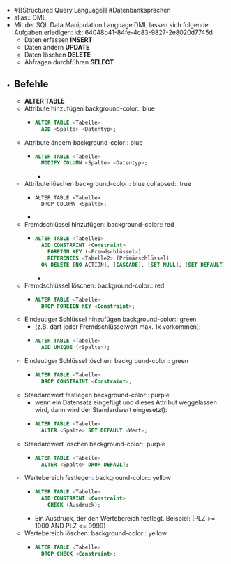 - #[[Structured Query Language]] #Datenbanksprachen
- alias:: DML
- Mit der SQL Data Manipulation Language DML lassen sich folgende Aufgaben erledigen:
  id:: 64048b41-84fe-4c83-9827-2e8020d7745d
	- Daten erfassen **INSERT**
	- Daten ändern **UPDATE**
	- Daten löschen **DELETE**
	- Abfragen durchführen **SELECT**
- ## Befehle
	- **ALTER TABLE**
	- Attribute hinzufügen
	  background-color:: blue
		- ```Sql
		  ALTER TABLE <Tabelle> 
		  	ADD <Spalte> <Datentyp>;
		  ```
	- Attribute ändern
	  background-color:: blue
		- ``` sql
		  ALTER TABLE <Tabelle> 
		  	MODIFY COLUMN <Spalte> <Datentyp>;
		  ```
			-
	- Attribute löschen
	  background-color:: blue
	  collapsed:: true
		- ``` 
		  ALTER TABLE <Tabelle> 
		  	DROP COLUMN <Spalte>;
		  ```
		-
	- Fremdschlüssel hinzufügen:
	  background-color:: red
		- ```sql
		  ALTER TABLE <Tabelle1> 
		  	ADD CONSTRAINT <Constraint> 
		      FOREIGN KEY (<Fremdschlüssel>) 
		      REFERENCES <Tabelle2> (Primärschlüssel) 
		  	ON DELETE [NO ACTION], [CASCADE], [SET NULL], [SET DEFAULT];
		  ```
			-
	- Fremdschlüssel löschen:
	  background-color:: red
		- ```sql 
		  ALTER TABLE <Tabelle> 
		  	DROP FOREIGN KEY <Constraint>;
		  ```
	- Eindeutiger Schlüssel hinzufügen
	  background-color:: green
		- (z.B. darf jeder Fremdschlüsselwert max. 1x vorkommen):
		- ```sql 
		  ALTER TABLE <Tabelle> 
		  	ADD UNIQUE (<Spalte>);
		  ```
	- Eindeutiger Schlüssel löschen:
	  background-color:: green
		- ```sql 
		  ALTER TABLE <Tabelle> 
		  	DROP CONSTRAINT <Constraint>;
		  ```
	- Standardwert festlegen 
	  background-color:: purple
		- wenn ein Datensatz eingefügt und dieses Attribut weggelassen wird, dann wird der Standardwert eingesetzt):
		- ```sql 
		  ALTER TABLE <Tabelle> 
		  	ALTER <Spalte> SET DEFAULT <Wert>;
		  ```
	- Standardwert löschen
	  background-color:: purple
		- ```sql 
		  ALTER TABLE <Tabelle> 
		  	ALTER <Spalte> DROP DEFAULT;
		  ```
	- Wertebereich festlegen:
	  background-color:: yellow
		- ```sql 
		  ALTER TABLE <Tabelle> 
		  	ADD CONSTRAINT <Constraint> 
		      CHECK (Ausdruck);
		  ```
		- Ein Ausdruck, der den Wertebereich festlegt. Beispiel: (PLZ >= 1000 AND PLZ <= 9999)
	- Wertebereich löschen:
	  background-color:: yellow
		- ```sql 
		  ALTER TABLE <Tabelle> 
		  	DROP CHECK <Constraint>;
		  ```